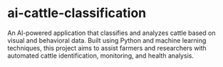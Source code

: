 # ai-cattle-classification
An Al-powered application that classifies and analyzes cattle based on visual and behavioral data. Built using Python and machine learning techniques, this project aims to assist farmers and researchers with automated cattle identification, monitoring, and health analysis.

